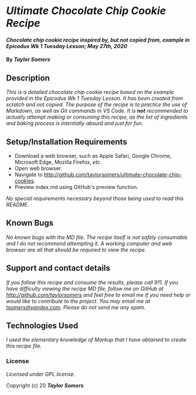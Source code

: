 # _Ultimate Chocolate Chip Cookie Recipe_

#### _Chocolate chip cookie recipe inspired by, but not copied from, example in Epicodus Wk 1 Tuesday Lesson; May 27th, 2020_

#### By _**Taylor Somers**_

## Description

_This is a detailed chocolate chip cookie recipe based on the example provided in the Epicodus Wk 1 Tuesday Lesson. It has been created from scratch and not copied. The purpose of the recipe is to practice the use of Markdown, as well as Git commands in VS Code. It is **not** recommended to actually attempt making or consuming this recipe, as the list of ingredients and baking process is intentially absurd and just for fun._

## Setup/Installation Requirements

* Download a web browser, such as Apple Safari, Google Chrome, Microsoft Edge, Mozilla Firefox, _etc_.
* Open web browser.
* Navigate to http://github.com/taylorsomers/ultimate-chocolate-chip-cookies.
* Preview index.md using GitHub's preview function.

_No special requirements necessary beyond those being used to read this README._

## Known Bugs

_No known bugs with the MD file. The recipe itself is not safely consumable and I do not recommend attempting it. A working computer and web browser are all that should be required to view the recipe._

## Support and contact details

_If you follow this recipe and consume the results, please call 911. If you have difficulty viewing the recipe MD file, follow me on GitHub at http://github.com/taylorsomers and feel free to email me if you need help or would like to contribute to the project. You may email me at tsomers@yandex.com. Please do not send me any spam._

## Technologies Used

_I used the elementary knowledge of Markup that I have obtained to create this recipe file._

### License

*Licensed under GPL license.*

Copyright (c) 20 **_Taylor Somers_**